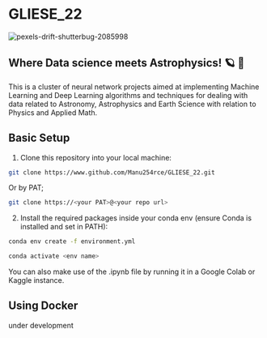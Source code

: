 # GLIESE_22

![pexels-drift-shutterbug-2085998](https://user-images.githubusercontent.com/69007849/208246475-093a974b-03e3-4b14-880f-ff161c19b6a4.jpg) 

## Where Data science meets Astrophysics! :ringed_planet: :rocket:

This is a cluster of neural network projects aimed at implementing Machine Learning and Deep Learning algorithms and techniques for dealing with data related to Astronomy, Astrophysics
and Earth Science with relation to Physics and Applied Math.


## Basic Setup

1. Clone this repository into your local machine:
```bash
git clone https://www.github.com/Manu254rce/GLIESE_22.git
```

Or by PAT;

```bash
git clone https://<your PAT>@<your repo url>
```

2. Install the required packages inside your conda env (ensure Conda is installed and set in PATH):

```bash
conda env create -f environment.yml

conda activate <env name>
```

You can also make use of the .ipynb file by running it in a Google Colab or Kaggle instance.

## Using Docker

under development




